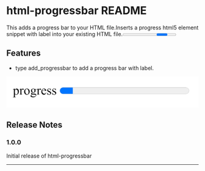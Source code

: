 # html-progressbar README

This adds a progress bar to your HTML file.Inserts a progress html5 element snippet with label into your existing HTML file.<progress> 

## Features

* type add_progressbar to add a progress bar with label.

![example](images/example.png)

## Release Notes


### 1.0.0

Initial release of html-progressbar


-----------------------------------------------------------------------------------------------------------
